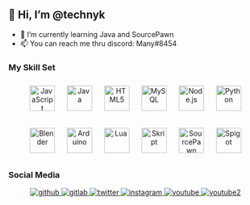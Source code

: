 ## 👋 Hi, I’m @technyk
- 🌱 I’m currently learning Java and SourcePawn
- 📫 You can reach me thru discord: Many#8454

### My Skill Set  

<div align="center">  
<a href="https://www.javascript.com/" target="_blank"><img style="margin: 10px" src="https://profilinator.rishav.dev/skills-assets/javascript-original.svg" alt="JavaScript" height="50" /></a>
<a href="https://www.java.com/" target="_blank"><img style="margin: 10px" src="https://profilinator.rishav.dev/skills-assets/java-original-wordmark.svg" alt="Java" height="50" /></a>
<a href="https://en.wikipedia.org/wiki/HTML5" target="_blank"><img style="margin: 10px" src="https://profilinator.rishav.dev/skills-assets/html5-original-wordmark.svg" alt="HTML5" height="50" /></a>
<a href="https://www.mysql.com/" target="_blank"><img style="margin: 10px" src="https://profilinator.rishav.dev/skills-assets/mysql-original-wordmark.svg" alt="MySQL" height="50" /></a>
<a href="https://nodejs.org/" target="_blank"><img style="margin: 10px" src="https://profilinator.rishav.dev/skills-assets/nodejs-original-wordmark.svg" alt="Node.js" height="50" /></a>
<a href="https://www.python.org/" target="_blank"><img style="margin: 10px" src="https://profilinator.rishav.dev/skills-assets/python-original.svg" alt="Python" height="50" /></a>
  
<a href="https://www.blender.org/" target="_blank"><img style="margin: 10px" src="https://profilinator.rishav.dev/skills-assets/blender_community_badge_white.svg" alt="Blender" height="50" /></a>
<a href="https://www.arduino.cc/" target="_blank"><img style="margin: 10px" src="https://profilinator.rishav.dev/skills-assets/arduino.png" alt="Arduino" height="50" /></a>
<a href="https://www.lua.org/" target="_blank"><img style="margin: 10px" src="https://upload.wikimedia.org/wikipedia/commons/thumb/c/cf/Lua-Logo.svg/200px-Lua-Logo.svg.png" alt="Lua" height="50" /></a>
<a href="https://github.com/SkriptLang" target="_blank"><img style="margin: 10px" src="https://avatars.githubusercontent.com/u/39464898?s=200&v=4" alt="Skript" height="50" /></a>
<a href="https://github.com/alliedmodders/sourcepawn" target="_blank"><img style="margin: 10px" src="https://github.com/technyk/technyk/assets/54066232/7bfc1dd3-9bd6-4066-ba26-e77de542b3ba" alt="SourcePawn" height="50" /></a>
<a href="https://www.spigotmc.org/" target="_blank"><img style="margin: 10px" src="https://static.spigotmc.org/img/spigot.png" alt="Spigot" height="50" /></a>
</div>


### Social Media

<div align="center">
<a href="https://github.com/technyk" target="_blank">
<img src=https://img.shields.io/badge/github-%2324292e.svg?&style=for-the-badge&logo=github&logoColor=white alt=github style="margin-bottom: 5px;" />
</a>
<a href="https://gitlab.com/technyk" target="_blank">
<img src=https://img.shields.io/badge/gitlab-330F63.svg?&style=for-the-badge&logo=gitlab&logoColor=white alt=gitlab style="margin-bottom: 5px;" />
</a>
<a href="https://twitter.com/technyk1" target="_blank">
<img src=https://img.shields.io/badge/twitter-%2300acee.svg?&style=for-the-badge&logo=twitter&logoColor=white alt=twitter style="margin-bottom: 5px;" />
</a>
<a href="https://instagram.com/technykgs" target="_blank">
<img src=https://img.shields.io/badge/instagram-%23000000.svg?&style=for-the-badge&logo=instagram&logoColor=white alt=instagram style="margin-bottom: 5px;" />
</a>
<a href="https://www.youtube.com/technyk" target="_blank">
<img src=https://img.shields.io/badge/youtube-%23EE4831.svg?&style=for-the-badge&logo=youtube&logoColor=white alt=youtube style="margin-bottom: 5px;" />
</a>  
<a href="https://www.youtube.com/channel/UCipxRmpUQpJsG9gvVMIOXmw" target="_blank">
<img src=https://img.shields.io/badge/youtube_2-%23EE4831.svg?&style=for-the-badge&logo=youtube&logoColor=white alt=youtube2 style="margin-bottom: 5px;" />
</a>  

</div>  

